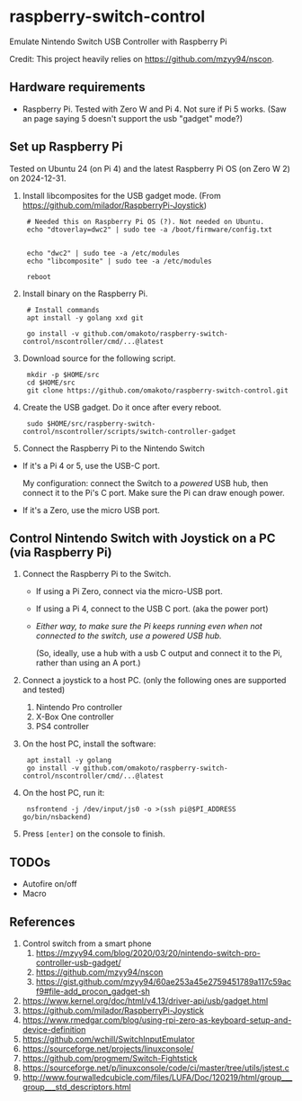 # raspberry-switch-control

Emulate Nintendo Switch USB Controller with Raspberry Pi

Credit: This project heavily relies on https://github.com/mzyy94/nscon.

## Hardware requirements
* Raspberry Pi. Tested with Zero W and Pi 4. Not sure if Pi 5 works. (Saw an page saying 5 doesn't support the usb "gadget" mode?)

## Set up Raspberry Pi

Tested on Ubuntu 24 (on Pi 4) and the latest Raspberry Pi OS (on Zero W 2) on 2024-12-31.

1. Install libcomposites for the USB gadget mode. (From <https://github.com/milador/RaspberryPi-Joystick>)

        # Needed this on Raspberry Pi OS (?). Not needed on Ubuntu.
        echo "dtoverlay=dwc2" | sudo tee -a /boot/firmware/config.txt


        echo "dwc2" | sudo tee -a /etc/modules
        echo "libcomposite" | sudo tee -a /etc/modules

        reboot

1. Install binary on the Raspberry Pi.

        # Install commands
        apt install -y golang xxd git

        go install -v github.com/omakoto/raspberry-switch-control/nscontroller/cmd/...@latest

1. Download source for the following script.

        mkdir -p $HOME/src
        cd $HOME/src
        git clone https://github.com/omakoto/raspberry-switch-control.git

1. Create the USB gadget. Do it once after every reboot.

        sudo $HOME/src/raspberry-switch-control/nscontroller/scripts/switch-controller-gadget

1. Connect the Raspberry Pi to the Nintendo Switch

  - If it's a Pi 4 or 5, use the USB-C port.
    
    My configuration: connect the Switch to a *powered* USB hub, then connect it to the Pi's C port. Make sure the Pi can draw enough power.

  - If it's a Zero, use the micro USB port.


## Control Nintendo Switch with Joystick on a PC (via Raspberry Pi)

1. Connect the Raspberry Pi to the Switch.
   - If using a Pi Zero, connect via the micro-USB port.
   - If using a Pi 4, connect to the USB C port. (aka the power port)
   - *Either way, to make sure the Pi keeps running even when not connected to the switch, use a powered USB hub.*

     (So, ideally, use a hub with a usb C output and connect it to the Pi, rather than using an A port.)

1. Connect a joystick to a host PC. (only the following ones are supported and tested)
    1. Nintendo Pro controller
    2. X-Box One controller
    3. PS4 controller

1. On the host PC, install the software:

        apt install -y golang 
        go install -v github.com/omakoto/raspberry-switch-control/nscontroller/cmd/...@latest

1. On the host PC, run it:

        nsfrontend -j /dev/input/js0 -o >(ssh pi@$PI_ADDRESS go/bin/nsbackend) 

1. Press `[enter]` on the console to finish.



## TODOs

- Autofire on/off
- Macro


## References
1. Control switch from a smart phone
    1. https://mzyy94.com/blog/2020/03/20/nintendo-switch-pro-controller-usb-gadget/
    1. https://github.com/mzyy94/nscon
    1. https://gist.github.com/mzyy94/60ae253a45e2759451789a117c59acf9#file-add_procon_gadget-sh
1. https://www.kernel.org/doc/html/v4.13/driver-api/usb/gadget.html
1. https://github.com/milador/RaspberryPi-Joystick
1. https://www.rmedgar.com/blog/using-rpi-zero-as-keyboard-setup-and-device-definition
1. https://github.com/wchill/SwitchInputEmulator
1. https://sourceforge.net/projects/linuxconsole/
1. https://github.com/progmem/Switch-Fightstick
1. https://sourceforge.net/p/linuxconsole/code/ci/master/tree/utils/jstest.c
1. http://www.fourwalledcubicle.com/files/LUFA/Doc/120219/html/group___group___std_descriptors.html
